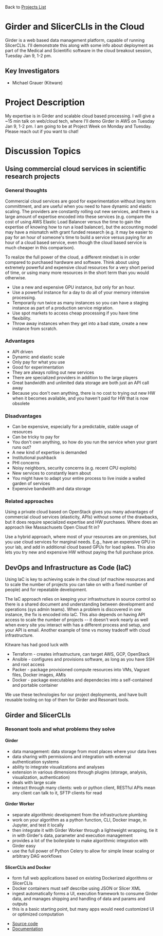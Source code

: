 Back to [Projects List](../../README.md#ProjectsList)

# Girder and SlicerCLIs in the Cloud

Girder is a web based data management platform, capable of running SlicerCLIs. I'll demonstrate
this along with some info about deployment as part of the Medical and Scientific software in the cloud breakout session, Tuesday Jan 9, 1-2 pm.

## Key Investigators

- Michael Grauer (Kitware)

# Project Description

My expertise is in Girder and scalable cloud based processing. I will give a ~15 min talk on web/cloud tech, where I'll demo Girder in AWS on Tuesday Jan 9, 1-2 pm. I am going to be at Project Week on Monday and Tuesday. Please reach out if you want to chat!

# Discussion Topics

## Using commercial cloud services in scientific research projects

### General thoughts

Commercial cloud services are good for experimentation without long term committment, and are useful when you need to have dynamic and elastic scaling. The providers are constantly rolling out new services, and there is a large amount of expertise encoded into these services (e.g. compare the cost of using AWS Elastic Load Balancer versus the time to gain the expertise of knowing how to run a load balancer), but the accounting model may have a mismatch with grant funded research (e.g. it may be easier to pay for an hour of someone's time to build a service versus paying for an hour of a cloud based service, even though the cloud based service is much cheaper in this comparison).

To realize the full power of the cloud, a different mindset is in order compared to purchased hardware and software. Think about using extremely powerful and expensive cloud resources for a very short period of time, or using many more resources in the short term than you would otherwise. 

* Use a new and expensive GPU instance, but only for an hour.
* Use a powerful instance for a day to do all of your memory intensive processing.
* Temporarily run twice as many instances so you can have a staging instance as part of a production service migration.
* Use spot markets to access cheap processing if you have time flexibility.
* Throw away instances when they get into a bad state, create a new instance from scratch.

### Advantages

 * API driven
 * Dynamic and elastic scale
 * Only pay for what you use
 * Good for experimentation
 * They are always rolling out new services
 * There are specialized providers in addition to the large players
 * Great bandwidth and unlimited data storage are both just an API call away
 * Because you don't own anything, there is no cost to trying out new HW when it becomes available, and you haven't paid for HW that is now obsolete
 
### Disadvantages

 * Can be expensive, especially for a predictable, stable usage of resources
 * Can be tricky to pay for
 * You don't own anything, so how do you run the service when your grant runs out?
 * A new kind of expertise is demanded
 * Institutional pushback
 * PHI concerns
 * Noisy neighbors, security concerns (e.g. recent CPU exploits)
 * New services to constantly learn about
 * You might have to adapt your entire process to live inside a walled garden of services
 * Expensive bandwidth and data storage

### Related approaches

Using a private cloud based on OpenStack gives you many advantages of commercial cloud services (elasticity, APIs) without some of the drawbacks, but it does require specialized expertise and HW purchases. Where does an approach like Massachusets Open Cloud fit in?

Use a hybrid approach, where most of your resources are on premises, but you use cloud services for marginal needs. E.g., have an expensive GPU in your lab, and add in additional cloud based GPUs for load spikes. This also lets you try new and expensive HW without paying the full purchase price.

## DevOps and Infrastructure as Code (IaC)

Using IaC is key to achieving scale in the cloud (of machine resources and to scale the number of projects you can take on with a fixed number of people) and for repeatable development.

The IaC approach relies on keeping your infrastructure in source control so there is a shared document and understanding between development and operations (sys admin teams). When a problem is discovered in one instance, the fix is encoded into IaC. This also depends on having API access to scale the number of projects -- it doesn't work nearly as well when every site you interact with has a different process and setup, and your API is email. Another example of time vs money tradeoff with cloud infrastructure.

Kitware has had good luck with

* Terraform - creates infrastructure, can target AWS, GCP, OpenStack
* Ansible - configures and provisions software, as long as you have SSH and root access
* Packer - package provisioned compute resources into VMs, Vagrant files, Docker images, AMIs
* Docker - package executables and dependecies into a self-contained and portable container

We use these technologies for our project deployments, and have built reusable tooling on top of them for Girder and Resonant tools.

## Girder and SlicerCLIs

### Resonant tools and what problems they solve

#### Girder

* data management: data storage from most places where your data lives
* data sharing with permissions and integration with external authentication systems
* ability to integrate visualizations and analyses
* extension in various dimensions through plugins (storage, analysis, visualization, authentication)
* deals with large scale
* interact through many clients: web or python client, RESTful APIs mean any client can talk to it, SFTP clients for read

#### Girder Worker

* separate algorithmic development from the infrastructure plumbing
* work on your algorithm as a python function, CLI, Docker image, in Jupyter, and test it locally
* then integrate it with Girder Worker through a lightweight wrapping, tie it in with Girder's data, parameter and execution management
* provides a lot of the boilerplate to make algorithmic integration with Girder easy
* use the full power of Python Celery to allow for simple linear scaling or arbitrary DAG workflows

#### SlicerCLIs and Docker

* form full web applications based on existing Dockerized algorithms or SlicerCLIs
* Docker containers must self describe using JSON or Slicer XML
* ingest automatically forms a UI, execution framework to consume Girder data, and manages shipping and handling of data and params and outputs
* this is a basic starting point, but many apps would need customized UI or optimized computation


- [Source code](https://github.com/girder/girder)
- [Documentation](http://girder.readthedocs.io/en/latest/)
